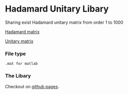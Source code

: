 # Hadamard Unitary Libary
Sharing exist Hadamard unitary matrix from order 1 to 1000

[Hadamard matrix](https://en.wikipedia.org/wiki/Hadamard_matrix)

[Unitary matrix](https://en.wikipedia.org/wiki/Unitary_matrix)
### File type
```.mat for matlab```
### The Libary
Checkout on [github pages](https://tsunglinyeh.github.io/a-golay-hadamard-unitary/).
